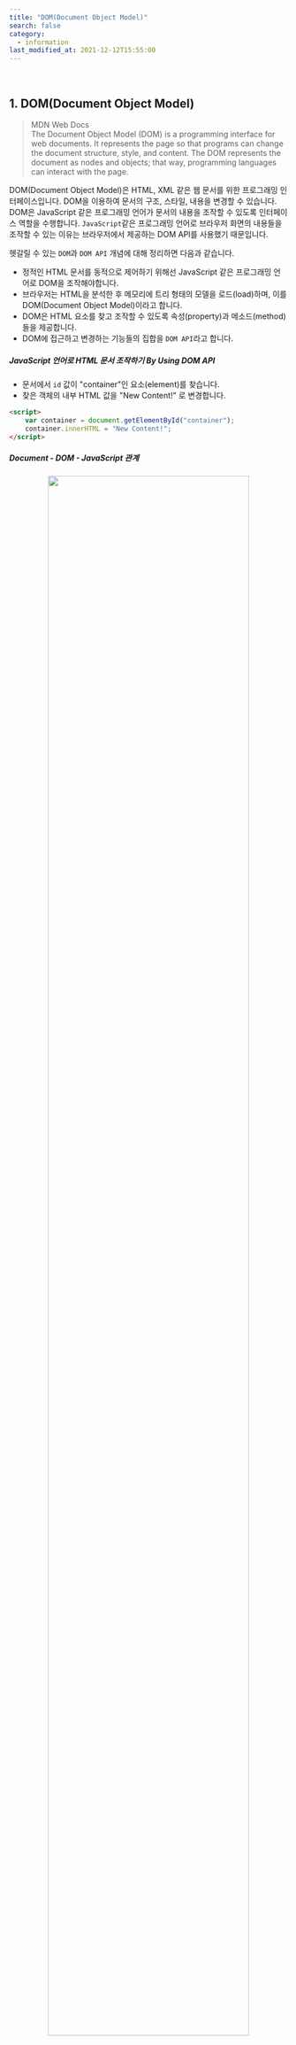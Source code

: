 ```yaml
---
title: "DOM(Document Object Model)"
search: false
category:
  - information
last_modified_at: 2021-12-12T15:55:00
---
```


<br>

## 1. DOM(Document Object Model)

> MDN Web Docs<br>
> The Document Object Model (DOM) is a programming interface for web documents. 
> It represents the page so that programs can change the document structure, style, and content. 
> The DOM represents the document as nodes and objects; that way, programming languages can interact with the page.

DOM(Document Object Model)은 HTML, XML 같은 웹 문서를 위한 프로그래밍 인터페이스입니다. 
DOM을 이용하여 문서의 구조, 스타일, 내용을 변경할 수 있습니다. 
DOM은 JavaScript 같은 프로그래밍 언어가 문서의 내용을 조작할 수 있도록 인터페이스 역할을 수행합니다. 
`JavaScript`같은 프로그래밍 언어로 브라우저 화면의 내용들을 조작할 수 있는 이유는 브라우저에서 제공하는 DOM API를 사용했기 때문입니다. 

헷갈릴 수 있는 `DOM`과 `DOM API` 개념에 대해 정리하면 다음과 같습니다. 
- 정적인 HTML 문서를 동적으로 제어하기 위해선 JavaScript 같은 프로그래밍 언어로 DOM을 조작해야합니다.
- 브라우저는 HTML을 분석한 후 메모리에 트리 형태의 모델을 로드(load)하며, 이를 DOM(Document Object Model)이라고 합니다. 
- DOM은 HTML 요소를 찾고 조작할 수 있도록 속성(property)과 메소드(method)들을 제공합니다. 
- DOM에 접근하고 변경하는 기능들의 집합을 `DOM API`라고 합니다.

##### JavaScript 언어로 HTML 문서 조작하기 By Using DOM API
- 문서에서 `id` 값이 "container"인 요소(element)를 찾습니다.
- 찾은 객체의 내부 HTML 값을 "New Content!" 로 변경합니다.

```html
<script>
    var container = document.getElementById("container");
    container.innerHTML = "New Content!";
</script>
```

##### Document - DOM - JavaScript 관계

<p align="center"><img src="/images/document-object-model-1.JPG" width="85%"></p>
<center>이미지 출처, https://velog.io/@lucylou/DOM</center>

## 2. DOM 트리(Tree)

> Wiki<br>
> The Document Object Model (DOM) is a cross-platform and language-independent interface 
> that treats an XML or HTML document as a tree structure 
> wherein each node is an object representing a part of the document. 
> The DOM represents a document with a logical tree.

DOM은 XML, HTML 같은 문서를 논리적인 트리 구조로 표현합니다. 
트리의 각 노드(node)는 문서의 일부분을 표현하는 객체입니다. 

##### DOM 트리 표현

<p align="center"><img src="/images/document-object-model-2.JPG" width="85%"></p>
<center>이미지 출처, https://velog.io/@lucylou/DOM</center>

### 2.1. DOM 트리 생성

DOM 트리는 브라우저가 HTML 문서를 해석하면서 만들어집니다. 
HTML 파서(parser)가 HTML 문서에 적힌 HTML 코드들을 파싱하여 메모리 상에 DOM 객체로 이루어진 DOM 트리를 생성합니다. 
DOM은 HTML 문서의 각 요소(element)들을 트리 형태로 표현하고, 스크립트 언어가 문서의 렌더링(rendering) 되는 모습을 쉽게 조작할 수 있는 기능을 제공합니다. 
`JavaScript`는 `DOM API`를 이용해 동적으로 DOM을 조작할 수 있으며, 변경된 DOM은 다시 렌더링에 반영됩니다.

##### Webkit 엔진 HTML 문서 렌더링 과정

<p align="center"><img src="/images/document-object-model-3.JPG" width="65%"></p>
<center>이미지 출처, https://it-eldorado.tistory.com/87</center>

### 2.2. DOM 트리 구성 요소

DOM 트리를 구성하는 노드들은 크게 4가지로 구분됩니다. 
- 문서 노드(Document Node)
    - 트리의 최상위에 존재하며 각각 요소, 속성, 텍스트 노드에 접근하려면 문서 노드를 통해야 합니다. 
    - DOM tree에 접근하기 위한 시작점(entry point)이다.
- 요소 노드(Element Node)
    - 요소 노드는 HTML 요소를 표현합니다. 
    - HTML 요소는 중첩에 의해 부자 관계를 가지며 이 부자 관계를 통해 정보를 구조화합니다. 
    - 속성, 텍스트 노드에 접근하려면 먼저 요소 노드를 찾아 접근해야 합니다. 
    - 모든 요소 노드는 요소별 특성을 표현하기 위해 `HTMLElement` 객체를 상속한 객체로 구성됩니다.
- 속성 노드(Attribute Node)
    - HTML 요소의 속성을 의미합니다. 
    - 속성 노드는 HTML 요소의 자식이 아니라 일부분으로 표현됩니다.
    - 특정 HTML 요소를 찾아서 접근하면, 해당 요소의 속성을 참조, 수정할 수 있습니다.
- 텍스트 노드(Text Node)
    - HTML 요소의 텍스트를 표현합니다.
    - 자식 노드드를 가질 수 없으므로 DOM 트리의 잎 노드(leaf node)입니다.

##### DOM 트리 구성 요소

<p align="center"><img src="/images/document-object-model-4.JPG" width="65%"></p>
<center>이미지 출처, https://poiemaweb.com/js-dom</center>

##### DOM 트리 내 구성 요소별 위치 

<p align="center"><img src="/images/document-object-model-5.JPG" width="65%"></p>
<center>이미지 출처, https://poiemaweb.com/js-dom</center>

## CLOSING
최근 리액트를 공부하면서 관련된 내용을 정리하려다보니 DOM에 대한 포스트를 작성하게 되었습니다. 
다음과 같은 의식의 흐름으로 주제 선정이 여기까지 이어졌습니다. 
1. 리액트 `useEffect` 훅(hook)에 대해서 정리하려고보니 라이프 사이클에 대한 내용을 잘 모르겠다.
1. 라이프 사이클에 대한 내용을 정라히려고보니 리액트 컴포넌트에 대한 내용을 잘 모르겠다.
1. 리액트 컴포넌트에 대한 내용을 정리하려고 보니 가상 DOM(Virtual DOM)에 대한 내용을 잘 모르겠다.
1. 가상 DOM에 대한 내용을 정리하려고 보니 DOM이 무엇인지 잘 모르겠다.

빠르게 나가야하는 상황에서 본질적인 부분들까지 정리하다보니 시간이 많이 소모되는 것 같습니다. 
지금 시간을 투자하여 정리해놓는 것들이 나중에 많은 도움이 되기를 바라며 꾸준히 정리해나가야겠습니다. 
또, DOM에 대해 정리하면서 잘못 이해하고 있는 부분들을 발견했습니다. 
저는 DOM이 HTML 문서에 존재하는 요소(element)같은 것으로 착각하고 있었는데, 
마무리 글로 잘못 이해한 내용들을 정리하면서 이번 포스트를 마무리하겠습니다. 

##### HTML 문서는 DOM
- DOM은 HTML 문서를 원본으로 브라우저에 의해 실행되는 순간 생성되지만 둘은 서로 다릅니다.
- 유효하지 않은 HTML 문서가 브라우저에 의해 자동으로 교정되면서 생성된 DOM은 원본과 달라질 수 있습니다.
- JavaScript 언어로 작성된 사용자 이벤트 등에 의해 변경됩니다.

#### REFERENCE
- <https://en.wikipedia.org/wiki/Document_Object_Model>
- <https://developer.mozilla.org/en-US/docs/Web/API/Document_Object_Model/Introduction>
- <https://developer.mozilla.org/ko/docs/Web/API/Document_Object_Model/Introduction>
- <https://velog.io/@lucylou/DOM>
- <https://it-eldorado.tistory.com/87>
- <https://poiemaweb.com/js-dom>